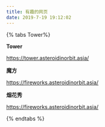 ```yaml
---
title: 有趣的网页
date: 2019-7-19 19:12:02
---
```


{% tabs Tower%}

<!-- tab -->
**Tower**

https://tower.asteroidinorbit.asia/

<!-- endtab -->

<!-- tab -->
**魔方**

https://fireworks.asteroidinorbit.asia/

<!-- endtab -->

<!-- tab -->
**烟花秀**

https://fireworks.asteroidinorbit.asia/

<!-- endtab -->
{% endtabs %}

